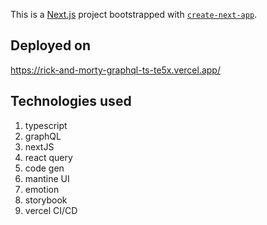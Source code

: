 This is a [Next.js](https://nextjs.org/) project bootstrapped with [`create-next-app`](https://github.com/vercel/next.js/tree/canary/packages/create-next-app).

## Deployed on

https://rick-and-morty-graphql-ts-te5x.vercel.app/

## Technologies used 

1. typescript
2. graphQL
3. nextJS
4. react query
5. code gen
6. mantine UI
7. emotion
8. storybook
9. vercel CI/CD

